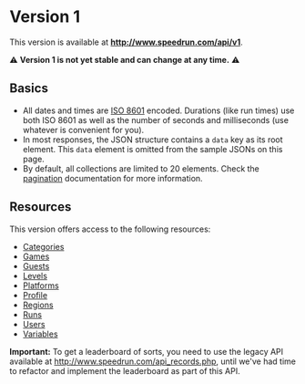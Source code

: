 # Version 1

This version is available at **http://www.speedrun.com/api/v1**.

:warning: **Version 1 is not yet stable and can change at any time.** :warning:

## Basics

* All dates and times are [ISO 8601](https://en.wikipedia.org/wiki/ISO_8601) encoded. Durations
  (like run times) use both ISO 8601 as well as the number of seconds and milliseconds (use whatever
  is convenient for you).
* In most responses, the JSON structure contains a ``data`` key as its root element. This ``data``
  element is omitted from the sample JSONs on this page.
* By default, all collections are limited to 20 elements. Check the [pagination](pagination.md)
  documentation for more information.

## Resources

This version offers access to the following resources:

* [Categories](categories.md)
* [Games](games.md)
* [Guests](guests.md)
* [Levels](levels.md)
* [Platforms](platforms.md)
* [Profile](profile.md)
* [Regions](regions.md)
* [Runs](runs.md)
* [Users](users.md)
* [Variables](variables.md)

**Important:** To get a leaderboard of sorts, you need to use the legacy API available at
http://www.speedrun.com/api_records.php, until we've had time to refactor and implement the leaderboard
as part of this API.
